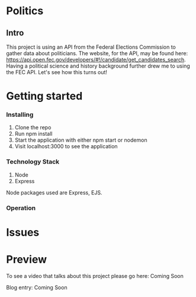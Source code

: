 # Politics
## Intro

This project is using an API from the Federal Elections Commission to gather data about politicians. The website, for the API, may be found here: https://api.open.fec.gov/developers/#!/candidate/get_candidates_search. Having a political science and history background further drew me to using the FEC API. Let's see how this turns out!


# Getting started
### Installing

1. Clone the repo
2. Run npm install
3. Start the application with either npm start or nodemon
4. Visit localhost:3000 to see the application


### Technology Stack

1. Node
2. Express

Node packages used are Express, EJS.

### Operation


# Issues


# Preview

To see a video that talks about this project please go here: Coming Soon

Blog entry: Coming Soon